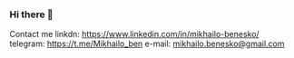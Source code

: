 ### Hi there 👋
Contact me
linkdn: https://www.linkedin.com/in/mikhailo-benesko/
telegram: https://t.me/Mikhailo_ben
e-mail: mikhailo.benesko@gmail.com

<!--
**mikhaben/mikhaben** is a ✨ _special_ ✨ repository because its `README.md` (this file) appears on your GitHub profile.

Here are some ideas to get you started:

- 🔭 I’m currently working on ...
- 🌱 I’m currently learning ...
- 👯 I’m looking to collaborate on ...
- 🤔 I’m looking for help with ...
- 💬 Ask me about ...
- 📫 How to reach me: ...
- 😄 Pronouns: ...
- ⚡ Fun fact: ...
-->
